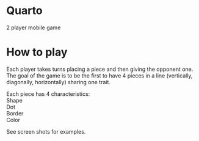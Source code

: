 # Quarto
2 player mobile game
# How to play
Each player takes turns placing a piece and then giving the opponent one.<br />
The goal of the game is to be the first to have 4 pieces in a line (vertically, diagonally, horizontally) sharing one trait.<br />

Each piece has 4 characteristics:<br />
Shape<br />
Dot<br />
Border<br />
Color<br />

See screen shots for examples.
